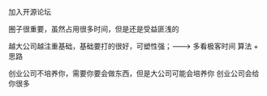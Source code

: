

加入开源论坛

圈子很重要，虽然占用很多时间，但是还是受益匪浅的

越大公司越注重基础，基础要打的很好，可塑性强；---> 多看极客时间
算法 + 思路

创业公司不培养你，需要你要会做东西，但是大公司可能会培养你
创业公司会给你很多

